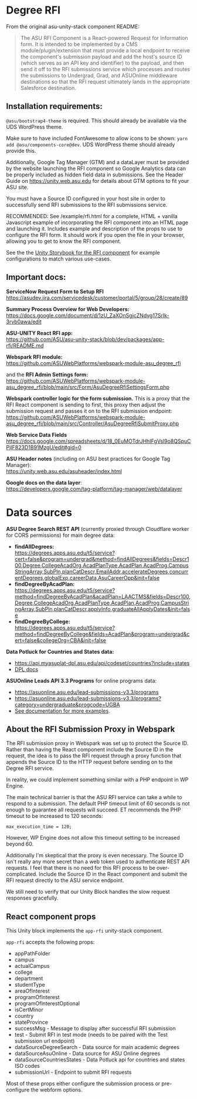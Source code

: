 # Degree RFI

From the original asu-unity-stack component README:

> The ASU RFI Component is a React-powered Request for Information form. It is intended to be implemented by a CMS module/plugin/extension that must provide a local endpoint to receive the component's submission payload and add the host's source ID (which serves as an API key and identifier) to the payload, and then send it off to the RFI submissions service which processes and routes the submissions to Undergrad, Grad, and ASUOnline middleware destinations so that the RFI request ultimately lands in the appropriate Salesforce destination.

## Installation requirements:

`@asu/bootstrap4-theme` is required. This should already be available via the UDS WordPress theme.

Make sure to have included FontAwesome to allow icons to be shown: `yarn add @asu/components-core@dev`. UDS WordPress theme should already provide this.

Additionally, Google Tag Manager (GTM) and a dataLayer must be provided by the website launching the RFI component so Google Analytics data can be properly included as hidden field data in submissions. See the Header Guide on https://unity.web.asu.edu for details about GTM options to fit your ASU site.

You must have a Source ID configured in your host site in order to successfully send RFI submissions to the RFI submissions service.

RECOMMENDED: See /example/rfi.html for a complete, HTML + vanilla Javascript example of incorporating the RFI component into an HTML page and launching it. Includes example and description of the props to use to configure the RFI form. It should work if you open the file in your browser, allowing you to get to know the RFI component.

See the the [Unity Storybook for the RFI component](https://unity.web.asu.edu/@asu/app-rfi/index.html?path=/story/uds-asurfi--rfi-default) for example configurations to match various use-cases.

## Important docs:

**ServiceNow Request Form to Setup RFI**  
https://asudev.jira.com/servicedesk/customer/portal/5/group/28/create/89

**Summary Process Overview for Web Developers:**  
https://docs.google.com/document/d/1zU_ZaXOnSgjcZNdvg17SrIk-3rvb0awa/edit

**ASU-UNITY React RFI app:**  
https://github.com/ASU/asu-unity-stack/blob/dev/packages/app-rfi/README.md

**Webspark RFI module:**  
https://github.com/ASUWebPlatforms/webspark-module-asu_degree_rfi

and the **RFI Admin Settings form:**  
https://github.com/ASUWebPlatforms/webspark-module-asu_degree_rfi/blob/main/src/Form/AsuDegreeRfiSettingsForm.php

**Webspark controller logic for the form submission.** This is a proxy that the RFI React component is sending to first, this proxy then adjust the submission request and passes it on to the RFI submission endpoint:  
https://github.com/ASUWebPlatforms/webspark-module-asu_degree_rfi/blob/main/src/Controller/AsuDegreeRfiSubmitProxy.php

**Web Service Data Fields**  
https://docs.google.com/spreadsheets/d/18_0EuMOTdrJHhIFgVsl9o8QSpuCPjIF823D1B91MzgU/edit#gid=0

**ASU Header notes** (including on ASU best practices for Google Tag Manager):  
https://unity.web.asu.edu/asuheader/index.html

**Google docs on the data layer**:  
https://developers.google.com/tag-platform/tag-manager/web/datalayer

# Data sources

**ASU Degree Search REST API** (currently proxied through Cloudflare worker for CORS permissions) for main degree data:

* **findAllDegrees:**  
<https://degrees.apps.asu.edu/t5/service?cert=false&program=undergrad&method=findAllDegrees&fields=Descr100,Degree,CollegeAcadOrg,AcadPlanType,AcadPlan,AcadProg,CampusStringArray,SubPln,planCatDescr,EmailAddr,accelerateDegrees,concurrentDegrees,globalExp,careerData,AsuCareerOpp&init=false>
* **findDegreeByAcadPlan:**  
<https://degrees.apps.asu.edu/t5/service?method=findDegreeByAcadPlan&acadPlan=LAACTMS&fields=Descr100,Degree,CollegeAcadOrg,AcadPlanType,AcadPlan,AcadProg,CampusStringArray,SubPln,planCatDescr,applyInfo,graduateAllApplyDates&init=false>
* **findDegreeByCollege:**  
<https://degrees.apps.asu.edu/t5/service?method=findDegreeByCollege&fields=AcadPlan&program=undergrad&cert=false&collegeOrg=CBA&init=false>

**Data Potluck for Countries and States data:**  
* <https://api.myasuplat-dpl.asu.edu/api/codeset/countries?include=states>
* [DPL docs](https://api.myasuplat-dpl.asu.edu)

**ASUOnline Leads API 3.3 Programs** for online programs data:  
* <https://asuonline.asu.edu/lead-submissions-v3.3/programs>
* <https://asuonline.asu.edu/lead-submissions-v3.3/programs?category=undergraduate&progcode=UGBA>
* [See documentation for more examples](https://docs.google.com/document/d/1kdIiuipSmbnrcT9gUkeHzCQujwtCdY680ueYhcLaIUw/edit).


## About the RFI Submission Proxy in Webspark

The RFI submission proxy in Webspark was set up to protect the Source ID. Rather than having the React component include the Source ID in the request, the idea is to pass the RFI request through a proxy function that appends the Source ID to the HTTP request before sending on to the Degree RFI service.

In reality, we could implement something similar with a PHP endpoint in WP Engine.

The main technical barrier is that the ASU RFI service can take a while to respond to a submission. The default PHP timeout limit of 60 seconds is not enough to guarantee all requests will succeed. ET recommends the PHP timeout to be increased to 120 seconds:

`max_execution_time = 120;`

However, WP Engine does not allow this timeout setting to be increased beyond 60.

Additionally I'm skeptical that the proxy is even necessary. The Source ID isn't really any more secret than a web token used to authenticate REST API requests. I feel that there is no need for this RFI process to be over-complicated. Include the Source ID in the React component and submit the RFI request directly to the ASU service endpoint.

We still need to verify that our Unity Block handles the slow request responses gracefully.


## React component props

This Unity block implements the `app-rfi` unity-stack component.

`app-rfi` accepts the following props:

* appPathFolder
* campus
* actualCampus
* college
* department
* studentType
* areaOfInterest
* programOfInterest
* programOfInterestOptional
* isCertMinor
* country
* stateProvince
* successMsg - Message to display after successful RFI submission
* test - Submit RFI in test mode (needs to be paired with the Test submission url endpoint)
* dataSourceDegreeSearch - Data source for main academic degrees
* dataSourceAsuOnline - Data source for ASU Online degrees
* dataSourceCountriesStates - Data Potluck api for countries and states ISO codes
* submissionUrl - Endpoint to submit RFI requests

Most of these props either configure the submission process or pre-configure the webform options.
